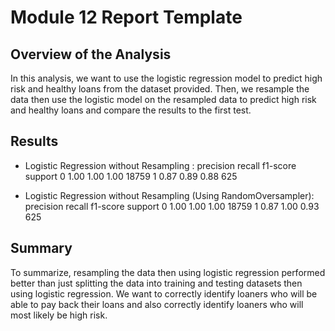 # Module 12 Report Template

## Overview of the Analysis

In this analysis, we want to use the logistic regression model to predict high risk and healthy loans from the dataset provided.
Then, we resample the data then use the logistic model on the resampled data to predict high risk and healthy loans and compare 
the results to the first test.

## Results
* Logistic Regression without Resampling :
      precision    recall  f1-score   support
  0       1.00      1.00      1.00     18759
  1       0.87      0.89      0.88       625


* Logistic Regression without Resampling (Using RandomOversampler):
      precision    recall  f1-score   support
  0       1.00      1.00      1.00     18759
  1       0.87      1.00      0.93       625

## Summary

To summarize, resampling the data then using logistic regression performed better than just splitting the data into training and testing datasets 
then using logistic regression. We want to correctly identify loaners who will be able to pay back their loans and also correctly identify loaners
who will most likely be high risk.

